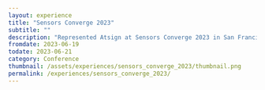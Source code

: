 ```yaml
---
layout: experience
title: "Sensors Converge 2023"
subtitle: ""
description: "Represented Atsign at Sensors Converge 2023 in San Francisco, showcasing secure IoT edge communication to industry professionals."
fromdate: 2023-06-19
todate: 2023-06-21
category: Conference
thumbnail: /assets/experiences/sensors_converge_2023/thumbnail.png
permalink: /experiences/sensors_converge_2023/
---
```



